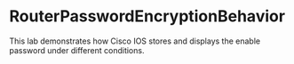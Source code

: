# RouterPasswordEncryptionBehavior
This lab demonstrates how Cisco IOS stores and displays the enable password under different conditions.
